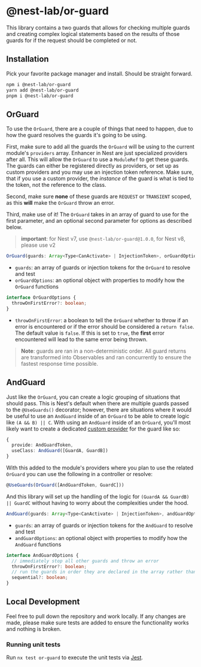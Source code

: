 # @nest-lab/or-guard

This library contains a two guards that allows for checking multiple guards and
creating complex logical statements based on the results of those guards for if
the request should be completed or not.

## Installation

Pick your favorite package manager and install. Should be straight forward.

```sh
npm i @nest-lab/or-guard
yarn add @nest-lab/or-guard
pnpm i @nest-lab/or-guard
```

## OrGuard

To use the `OrGuard`, there are a couple of things that need to happen, due to
how the guard resolves the guards it's going to be using.

First, make sure to add all the guards the `OrGuard` will be using to the
current module's `providers` array. Enhancer in Nest are just specialized
providers after all. This will allow the `OrGuard` to use a `ModuleRef` to get
these guards. The guards can either be registered directly as providers, or set
up as custom providers and you may use an injection token reference. Make sure,
that if you use a custom provider, the _instance_ of the guard is what is tied
to the token, not the reference to the class.

Second, make sure **none** of these guards are `REQUEST` or `TRANSIENT` scoped,
as this **will** make the `OrGuard` throw an error.

Third, make use of it! The `OrGuard` takes in an array of guard to use for the
first parameter, and an optional second parameter for options as described
below.

> **important**: for Nest v7, use `@nest-lab/or-guard@1.0.0`, for Nest v8,
> please use v2

```ts
OrGuard(guards: Array<Type<CanActivate> | InjectionToken>, orGuardOptions?: OrGuardOptions): CanActivate
```

- `guards`: an array of guards or injection tokens for the `OrGuard` to resolve
  and test
- `orGuardOptions`: an optional object with properties to modify how the
  `OrGuard` functions

```ts
interface OrGuardOptions {
  throwOnFirstError?: boolean;
}
```

- `throwOnFirstError`: a boolean to tell the `OrGuard` whether to throw if an
  error is encountered or if the error should be considered a `return false`.
  The default value is `false`. If this is set to `true`, the **first** error
  encountered will lead to the same error being thrown.

> **Note**: guards are ran in a non-deterministic order. All guard returns are
> transformed into Observables and ran concurrently to ensure the fastest
> response time possible.

## AndGuard

Just like the `OrGuard`, you can create a logic grouping of situations that
should pass. This is Nest's default when there are multiple guards passed to the
`@UseGuards()` decorator; however, there are situations where it would be useful
to use an `AndGuard` inside of an `OrGuard` to be able to create logic like
`(A && B) || C`. With using an `AndGuard` inside of an `OrGuard`, you'll most
likely want to create a dedicated [custom provider][customprov] for the guard
like so:

```typescript
{
  provide: AndGuardToken,
  useClass: AndGuard([GuardA, GuardB])
}
```

With this added to the module's providers where you plan to use the related
`OrGuard` you can use the following in a controller or resolve:

```typescript
@UseGuards(OrGuard([AndGuardToken, GuardC]))
```

And this library will set up the handling of the logic for
`(GuardA && GuardB) || GuardC` without having to worry about the complexities
under the hood.

```ts
AndGuard(guards: Array<Type<CanActivate> | InjectionToken>, andGuardOptions?: AndGuardOptions): CanActivate
```

- `guards`: an array of guards or injection tokens for the `AndGuard` to resolve
  and test
- `andGuardOptions`: an optional object with properties to modify how the
  `AndGuard` functions

```ts
interface AndGuardOptions {
  // immediately stop all other guards and throw an error
  throwOnFirstError?: boolean;
  // run the guards in order they are declared in the array rather than in parallel
  sequential?: boolean;
}
```

## Local Development

Feel free to pull down the repository and work locally. If any changes are made,
please make sure tests are added to ensure the functionality works and nothing
is broken.

### Running unit tests

Run `nx test or-guard` to execute the unit tests via [Jest](https://jestjs.io).

[customprov]: https://docs.nestjs.com/fundamentals/custom-providers
